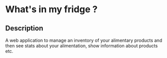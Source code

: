 ﻿# What's in my fridge ?

## Description

A web application to manage an inventory of your alimentary products and then see stats about your alimentation, show information about products etc. 
